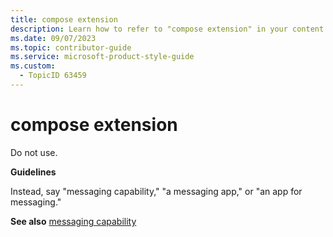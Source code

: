 ```yaml
---
title: compose extension
description: Learn how to refer to "compose extension" in your content.
ms.date: 09/07/2023
ms.topic: contributor-guide
ms.service: microsoft-product-style-guide
ms.custom:
  - TopicID 63459
---
```



# compose extension

Do not use.  

**Guidelines**  

Instead, say "messaging capability," "a messaging app," or "an app for messaging."  

**See also** [messaging capability](~/teams-style-guide/a-z-word-list/m/messaging-capability.md)  

